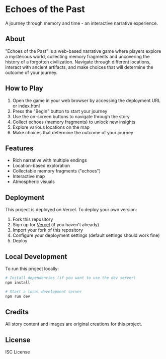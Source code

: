 # Echoes of the Past

A journey through memory and time - an interactive narrative experience.

## About

"Echoes of the Past" is a web-based narrative game where players explore a mysterious world, collecting memory fragments and uncovering the history of a forgotten civilization. Navigate through different locations, interact with ancient artifacts, and make choices that will determine the outcome of your journey.

## How to Play

1. Open the game in your web browser by accessing the deployment URL or index.html
2. Press the "Begin" button to start your journey
3. Use the on-screen buttons to navigate through the story
4. Collect echoes (memory fragments) to unlock new insights
5. Explore various locations on the map
6. Make choices that determine the outcome of your journey

## Features

- Rich narrative with multiple endings
- Location-based exploration
- Collectable memory fragments ("echoes")
- Interactive map
- Atmospheric visuals

## Deployment

This project is deployed on Vercel. To deploy your own version:

1. Fork this repository
2. Sign up for [Vercel](https://vercel.com) (if you haven't already)
3. Import your fork of this repository
4. Configure your deployment settings (default settings should work fine)
5. Deploy

## Local Development

To run this project locally:

```bash
# Install dependencies (if you want to use the dev server)
npm install

# Start a local development server
npm run dev
```

## Credits

All story content and images are original creations for this project.

## License

ISC License
